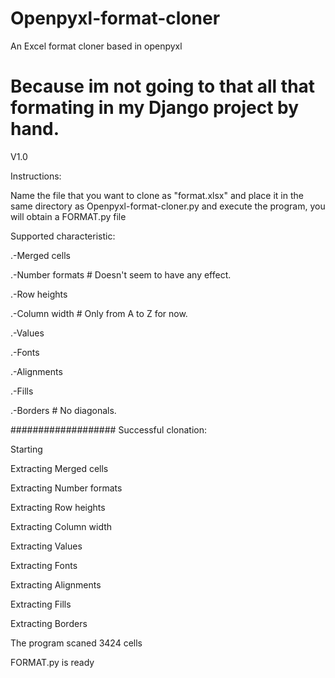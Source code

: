 # Openpyxl-format-cloner
An Excel format cloner based in openpyxl
# Because im not going to that all that formating in my Django project by hand.
V1.0

Instructions:

Name the file that you want to clone as "format.xlsx" and place it in the same directory as Openpyxl-format-cloner.py and execute the program, you will obtain a FORMAT.py file 

Supported characteristic: 

.-Merged cells

.-Number formats # Doesn't seem to have any effect.

.-Row heights

.-Column width # Only from A to Z for now.

.-Values

.-Fonts

.-Alignments

.-Fills

.-Borders # No diagonals.


###################
Successful clonation:

Starting

Extracting Merged cells

Extracting Number formats
 
Extracting Row heights
  
Extracting Column width
   
Extracting Values
    
Extracting Fonts
     
Extracting Alignments
     
Extracting Fills
       
Extracting Borders
         

The program scaned 3424 cells

FORMAT.py is ready
